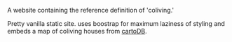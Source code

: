 A website containing the reference definition of 'coliving.' 

Pretty vanilla static site. uses boostrap for maximum laziness of styling and
embeds a map of coliving houses from [cartoDB](http://cartodb.com). 
